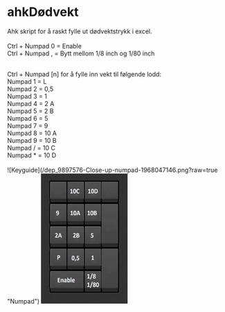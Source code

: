 # ahkDødvekt
Ahk skript for å raskt fylle ut dødvektstrykk i excel.
<br />
<br />
Ctrl + Numpad 0 = Enable <br />
Ctrl + Numpad , = Bytt mellom 1/8 inch og 1/80 inch <br />

<br /> 
Ctrl + Numpad [n] for å fylle inn vekt til følgende lodd:<br />
Numpad 1 = L<br />
Numpad 2 = 0,5<br />
Numpad 3 = 1<br />
Numpad 4 = 2 A<br />
Numpad 5 = 2 B<br />
Numpad 6 = 5<br />
Numpad 7 = 9<br />
Numpad 8 = 10 A<br />
Numpad 9 = 10 B<br />
Numpad / = 10 C<br />
Numpad * = 10 D<br />
 <br /> 
![Keyguide](/dep_9897576-Close-up-numpad-1968047146.png?raw=true "Numpad")
 
<img src="https://github.com/danverl/ahkD-dvekt/blob/main/dep_9897576-Close-up-numpad-1968047146.png" height="300" width="200" >
